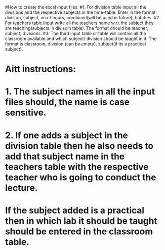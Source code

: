 #How to create the excel input files:
#1. For division table input all the divisions and the respective subjects in the time-table. Enter in the format division, subject, no.of hours, combined(will be used in future), batches. 
#2. For teachers table input write all the teachers name w.r.t the subject they are teaching(subjects in divisoin table). The format dhould be teacher, subject, divisions.
#3. The third input table cr table will contain all the classroom available and which subject/ division should be taught in it. The format is classroom, division (can be empty), subject(if its a practical subject).

# Aitt instructions:
# 1. The subject names in all the input files should, the name is case sensitive.
# 2. If one adds a subject in the division table then he also needs to add that subject name in the teachers table with the respective teacher who is going to conduct the lecture.
#    If the subject added is a practical then in which lab it should be taught should be entered in the classroom table.
 
